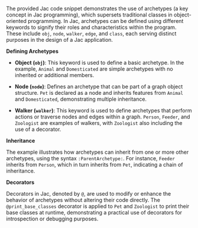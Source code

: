 The provided Jac code snippet demonstrates the use of archetypes (a key concept in Jac programming), which supersets traditional classes in object-oriented programming. In Jac, archetypes can be defined using different keywords to signify their roles and characteristics within the program. These include `obj`, `node`, `walker`, `edge`, and `class`, each serving distinct purposes in the design of a Jac application.

**Defining Archetypes**

- **Object (`obj`)**: This keyword is used to define a basic archetype. In the example, `Animal` and `Domesticated` are simple archetypes with no inherited or additional members.

- **Node (`node`)**: Defines an archetype that can be part of a graph object structure. `Pet` is declared as a node and inherits features from `Animal` and `Domesticated`, demonstrating multiple inheritance.

- **Walker (`walker`)**: This keyword is used to define archetypes that perform actions or traverse nodes and edges within a graph. `Person`, `Feeder`, and `Zoologist` are examples of walkers, with `Zoologist` also including the use of a decorator.

**Inheritance**

The example illustrates how archetypes can inherit from one or more other archetypes, using the syntax `:ParentArchetype:`. For instance, `Feeder` inherits from `Person`, which in turn inherits from `Pet`, indicating a chain of inheritance.

**Decorators**

Decorators in Jac, denoted by `@`, are used to modify or enhance the behavior of archetypes without altering their code directly. The `@print_base_classes` decorator is applied to `Pet` and `Zoologist` to print their base classes at runtime, demonstrating a practical use of decorators for introspection or debugging purposes.

